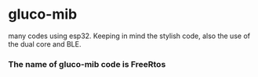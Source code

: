 # gluco-mib
many codes using esp32. Keeping in mind the stylish code, also the use of the dual core and BLE.

### The name of gluco-mib code is FreeRtos

